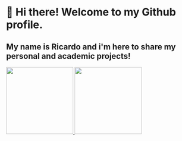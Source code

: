 # 👋 Hi there! Welcome to my Github profile.
## My name is Ricardo and i'm here to share my personal and academic projects!
<div>
<a href="https://github.com/RicardoX2X">
<img height="180em" src="https://github-readme-stats.vercel.app/api/top-langs/?username=RicardoX2X&layout=compact&langs_count=7&theme=dracula"/>
<img height="180em" src="https://github-readme-stats.vercel.app/api?username=RicardoX2X&show_icons=true&theme=dracula&include_all_commits=true&count_private=true"/>
</div>
